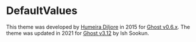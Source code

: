 # DefaultValues

This theme was developed by [Humeira Diljore](https://echdee.me) in 2015 for [Ghost v0.6.x](https://github.com/TryGhost/Ghost/releases/tag/0.6.4).
The theme was updated in 2021 for [Ghost v3.12](https://github.com/TryGhost/Ghost/releases/tag/3.12.0) by Ish Sookun.

